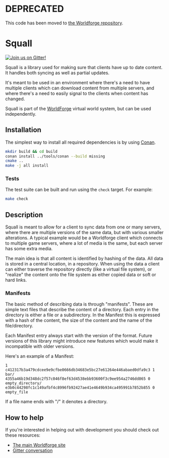 # DEPRECATED
This code has been moved to [the Worldforge repository](https://github.com/worldforge/worldforge). 

# Squall

[![Join us on Gitter!](https://badges.gitter.im/Worldforge.svg)](https://gitter.im/Worldforge/Lobby)

Squall is a library used for making sure that clients have up to date content. It handles both syncing as well as partial updates.

It's meant to be used in an environment where there's a need to have multiple clients which can download content from multiple servers, and where there's a need to easily signal to the clients when content has changed.

Squall is part of the [WorldForge](http://worldforge.org/ "The main Worldforge site") virtual world system, but can be used independently.

## Installation

The simplest way to install all required dependencies is by using [Conan](https://www.conan.io).

```bash
mkdir build && cd build
conan install ../tools/conan --build missing
cmake ..
make -j all install
```

### Tests

The test suite can be built and run using the ```check``` target. For example:

```bash
make check
```

## Description

Squall is meant to allow for a client to sync data from one or many servers, where there are multiple versions of the same data, but with various smaller alterations. A typical example would be a Worldforge client which connects to multiple game servers, where a lot of media is the same, but each server has some extra media.

The main idea is that all content is identified by hashing of the data. All data is stored in a central location, in a repository. When using the data a client can either traverse the repository directly (like a virtual file system), or "realize" the content onto the file system as either copied data or soft or hard links.

### Manifests

The basic method of describing data is through "manifests". These are simple text files that describe the content of a directory. Each entry in the directory is either a file or a subdirectory. In the Manifest this is expressed with a hash of the content, the size of the content and the name of the file/directory.

Each Manifest entry always start with the version of the format. Future versions of this library might introduce new features which would make it incompatible with older versions.

Here's an example of a Manifest:

```
1
c412317b3a479cdcee9e9cfbe0666db34683e5bc27e61264e446abaed0dfa9c3 1 bar/
4355a46b19d348dc2f57c046f8ef63d4538ebb93600f3c9ee954a2746dd865 0 empty_directory/
e3b0c44298fc1c149afbf4c8996fb92427ae41e4649b934ca495991b7852b855 0 empty_file
```

If a file name ends with "/" it denotes a directory.

## How to help

If you're interested in helping out with development you should check out these resources:

* [The main Worldforge site](http://worldforge.org/ "The main Worldforge site")
* [Gitter conversation](https://gitter.im/Worldforge/Lobby "Gitter conversation")

